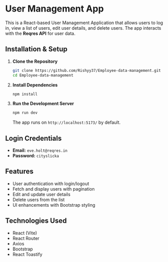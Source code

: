 # User Management App

This is a React-based User Management Application that allows users to log in, view a list of users, edit user details, and delete users. The app interacts with the **Reqres API** for user data.

## Installation & Setup

1. **Clone the Repository**  
   ```sh
   git clone https://github.com/Rishyy37/Employee-data-management.git
   cd Employee-data-management
   ```

2. **Install Dependencies**  
   ```sh
   npm install
   ```

3. **Run the Development Server**  
   ```sh
   npm run dev
   ```
   The app runs on `http://localhost:5173/` by default.

## Login Credentials
- **Email:** `eve.holt@reqres.in`
- **Password:** `cityslicka`

## Features
- User authentication with login/logout
- Fetch and display users with pagination
- Edit and update user details
- Delete users from the list
- UI enhancements with Bootstrap styling

## Technologies Used
- React (Vite)
- React Router
- Axios
- Bootstrap
- React Toastify

